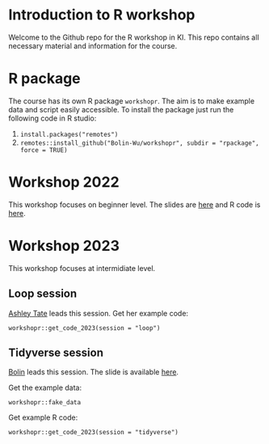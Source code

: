 # Introduction to R workshop
Welcome to the Github repo for the R workshop in KI. This repo contains all necessary material and information for the course.

# R package
The course has its own R package `workshopr`. The aim is to make example data and script easily accessible. To install the package just run the following code in R studio:

1. `install.packages("remotes")`
2. `remotes::install_github("Bolin-Wu/workshopr", subdir = "rpackage", force = TRUE)`

# Workshop 2022
This workshop focuses on beginner level.  The slides are  [here](https://github.com/Bolin-Wu/workshopr/blob/main/material/2022_beginner/slide.pdf) and R code is [here](https://github.com/Bolin-Wu/workshopr/blob/main/material/2022_beginner/example.R).

# Workshop 2023
This workshop focuses at intermidiate level.

## Loop session
[Ashley Tate](https://staff.ki.se/people/ashley-tate) leads this session. 
Get her example code:

```
workshopr::get_code_2023(session = "loop")
```

## Tidyverse session
[Bolin](https://staff.ki.se/people/bolin-wu) leads this session. The slide is available [here](https://github.com/Bolin-Wu/workshopr/blob/main/material/2023_intermediate/tidyverse_RMD_session/slides/index.pdf).

Get the example data:

```
workshopr::fake_data
```

Get example R code:
```
workshopr::get_code_2023(session = "tidyverse")
```

